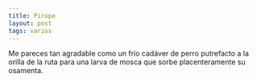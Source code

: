 ```yaml
---
title: Piropo
layout: post
tags: varios
---
```


Me pareces tan agradable como un frío cadáver de perro putrefacto a la orilla de la ruta para una larva de mosca que sorbe placenteramente su osamenta.